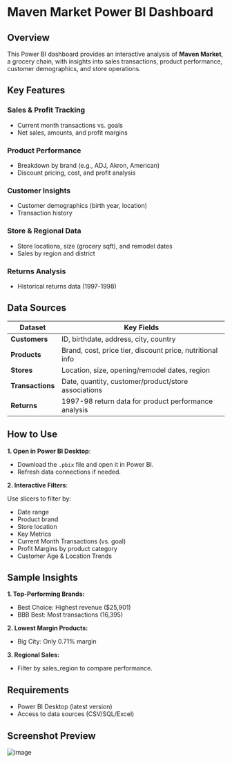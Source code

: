 # Maven Market Power BI Dashboard
## Overview
This Power BI dashboard provides an interactive analysis of **Maven Market**, a grocery chain, with insights into sales transactions, product performance, customer demographics, and store operations.


## Key Features
### Sales & Profit Tracking
- Current month transactions vs. goals
- Net sales, amounts, and profit margins

### Product Performance
- Breakdown by brand (e.g., ADJ, Akron, American)
- Discount pricing, cost, and profit analysis

### Customer Insights
- Customer demographics (birth year, location)
- Transaction history

### Store & Regional Data
- Store locations, size (grocery sqft), and remodel dates
- Sales by region and district

### Returns Analysis
- Historical returns data (1997-1998)


## Data Sources
| Dataset          | Key Fields                                                                 |
|------------------|---------------------------------------------------------------------------|
| **Customers**    | ID, birthdate, address, city, country                                     |
| **Products**     | Brand, cost, price tier, discount price, nutritional info                 |
| **Stores**       | Location, size, opening/remodel dates, region                             |
| **Transactions** | Date, quantity, customer/product/store associations                       |
| **Returns**      | 1997-98 return data for product performance analysis                      |


## How to Use
**1. Open in Power BI Desktop**:
- Download the ```.pbix``` file and open it in Power BI.
- Refresh data connections if needed.

**2. Interactive Filters**:

Use slicers to filter by:
- Date range
- Product brand
- Store location
- Key Metrics
- Current Month Transactions (vs. goal)
- Profit Margins by product category
- Customer Age & Location Trends


## Sample Insights
**1. Top-Performing Brands:**
- Best Choice: Highest revenue ($25,901)
- BBB Best: Most transactions (16,395)

**2. Lowest Margin Products:**
- Big City: Only 0.71% margin

**3. Regional Sales:**
- Filter by sales_region to compare performance.

## Requirements
- Power BI Desktop (latest version)
- Access to data sources (CSV/SQL/Excel)

## Screenshot Preview
![image](https://github.com/user-attachments/assets/807e5a6c-705c-494a-bb6e-efefdcf93a8f)
